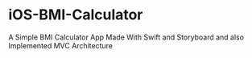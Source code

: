 # iOS-BMI-Calculator

A Simple BMI Calculator App Made With Swift and Storyboard and also Implemented MVC Architecture
